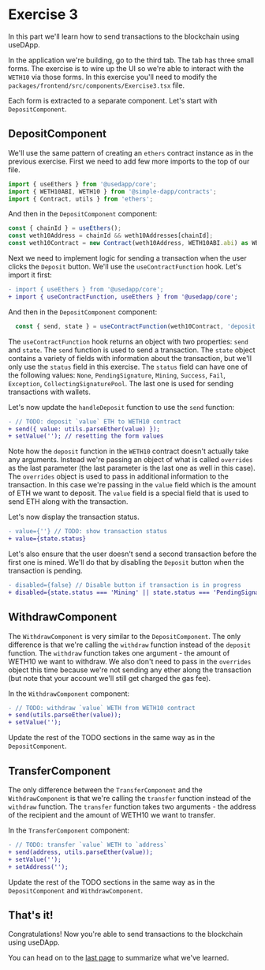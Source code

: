 # Exercise 3

In this part we'll learn how to send transactions to the blockchain using useDApp.

In the application we're building, go to the third tab. The tab has three small forms. The exercise is to wire up the UI so we're able to interact with the `WETH10` via those forms. In this exercise you'll need to modify the `packages/frontend/src/components/Exercise3.tsx` file.

Each form is extracted to a separate component. Let's start with `DepositComponent`.

## DepositComponent

We'll use the same pattern of creating an `ethers` contract instance as in the previous exercise. First we need to add few more imports to the top of our file.

```ts
import { useEthers } from '@usedapp/core';
import { WETH10ABI, WETH10 } from '@simple-dapp/contracts';
import { Contract, utils } from 'ethers';
```

And then in the `DepositComponent` component:

```ts
const { chainId } = useEthers();
const weth10Address = chainId && weth10Addresses[chainId];
const weth10Contract = new Contract(weth10Address, WETH10ABI.abi) as WETH10;
```

Next we need to implement logic for sending a transaction when the user clicks the `Deposit` button. We'll use the `useContractFunction` hook. Let's import it first:

```diff
- import { useEthers } from '@usedapp/core';
+ import { useContractFunction, useEthers } from '@usedapp/core';
```

And then in the `DepositComponent` component:

```ts
  const { send, state } = useContractFunction(weth10Contract, 'deposit');
```

The `useContractFunction` hook returns an object with two properties: `send` and `state`. The `send` function is used to send a transaction. The `state` object contains a variety of fields with information about the transaction, but we'll only use the `status` field in this exercise. The `status` field can have one of the following values: `None`, `PendingSignature`, `Mining`, `Success`, `Fail`, `Exception`, `CollectingSignaturePool`. The last one is used for sending transactions with  wallets.

Let's now update the `handleDeposit` function to use the `send` function:

```diff
- // TODO: deposit `value` ETH to WETH10 contract
+ send({ value: utils.parseEther(value) });
+ setValue(''); // resetting the form values
```

Note how the `deposit` function in the `WETH10` contract doesn't actually take any arguments. Instead we're passing an object of what is called `overrides` as the last parameter (the last parameter is the last one as well in this case). The `overrides` object is used to pass in additional information to the transaction. In this case we're passing in the `value` field which is the amount of ETH we want to deposit. The `value` field is a special field that is used to send ETH along with the transaction.

Let's now display the transaction status.

```diff
- value={''} // TODO: show transaction status
+ value={state.status}
```

Let's also ensure that the user doesn't send a second transaction before the first one is mined. We'll do that by disabling the `Deposit` button when the transaction is pending.

```diff
- disabled={false} // Disable button if transaction is in progress
+ disabled={state.status === 'Mining' || state.status === 'PendingSignature'}
```

## WithdrawComponent

The `WithdrawComponent` is very similar to the `DepositComponent`. The only difference is that we're calling the `withdraw` function instead of the `deposit` function. The `withdraw` function takes one argument - the amount of WETH10 we want to withdraw. We also don't need to pass in the `overrides` object this time because we're not sending any ether along the transaction (but note that your account we'll still get charged the gas fee).

In the `WithdrawComponent` component:

```diff
- // TODO: withdraw `value` WETH from WETH10 contract
+ send(utils.parseEther(value));
+ setValue('');
```

Update the rest of the TODO sections in the same way as in the `DepositComponent`.

## TransferComponent

The only difference between the `TransferComponent` and the `WithdrawComponent` is that we're calling the `transfer` function instead of the `withdraw` function. The `transfer` function takes two arguments - the address of the recipient and the amount of WETH10 we want to transfer.

In the `TransferComponent` component:

```diff
- // TODO: transfer `value` WETH to `address`
+ send(address, utils.parseEther(value));
+ setValue('');
+ setAddress('');
```

Update the rest of the TODO sections in the same way as in the `DepositComponent` and `WithdrawComponent`.

## That's it!

Congratulations! Now you're able to send transactions to the blockchain using useDApp.

You can head on to the [last page](./Summary) to summarize what we've learned.
